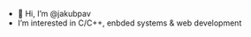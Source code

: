 - 👋 Hi, I’m @jakubpav
- I’m interested in C/C++, enbded systems & web development

<!---
jakubpav/jakubpav is a ✨ special ✨ repository because its `README.md` (this file) appears on your GitHub profile.
You can click the Preview link to take a look at your changes.
--->
